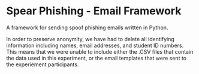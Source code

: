# Spear Phishing - Email Framework
A framework for sending spoof phishing emails written in Python.

In order to preserve anonymity, we have had to delete all identifying information including names, email addresses, and student ID numbers. This means that we were unable to include either the .CSV files that contain the data used in this experiment, or the email templates that were sent to the experiement participants.
